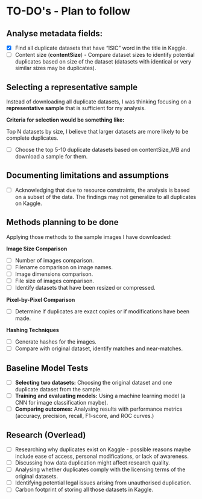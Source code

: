 # TO-DO's - Plan to follow

## **Analyse metadata fields:**

- [x]  Find all duplicate datasets that have “ISIC” word in the title in Kaggle.
- [ ]  Content size (**contentSize**) - Compare dataset sizes to identify potential duplicates based on size of the dataset (datasets with identical or very similar sizes may be duplicates).

## **Selecting a representative sample**

Instead of downloading all duplicate datasets, I was thinking focusing on a **representative sample** that is sufficient for my analysis.

**Criteria for selection would be something like:**

Top N datasets by size, I believe that larger datasets are more likely to be complete duplicates.

- [ ]  Choose the top 5-10 duplicate datasets based on contentSize_MB and download a sample for them.

## **Documenting limitations and assumptions**

- [ ]  Acknowledging that due to resource constraints, the analysis is based on a subset of the data. The findings may not generalize to all duplicates on Kaggle.

## Methods planning to be done

Applying those methods to the sample images I have downloaded:

**Image Size Comparison**

- [ ]  Number of images comparison.
- [ ]  Filename comparison on image names.
- [ ]  Image dimensions comparison.
- [ ]  File size of images comparison.
- [ ]  Identify datasets that have been resized or compressed.

**Pixel-by-Pixel Comparison**

- [ ]  Determine if duplicates are exact copies or if modifications have been made.

**Hashing Techniques**

- [ ]  Generate hashes for the images.
- [ ]  Compare with original dataset, identify matches and near-matches.

## **Baseline Model Tests**

- [ ]  **Selecting two datasets:** Choosing the original dataset and one duplicate dataset from the sample.
- [ ]  **Training and evaluating models:** Using a machine learning model (a CNN for image classification maybe).
- [ ]  **Comparing outcomes:** Analysing results with performance metrics (accuracy, precision, recall, F1-score, and ROC curves.)

## Research (Overlead)

- [ ]  Researching why duplicates exist on Kaggle - possible reasons maybe include ease of access, personal modifications, or lack of awareness.
- [ ]  Discussing how data duplication might affect research quality.
- [ ]  Analysing whether duplicates comply with the licensing terms of the original datasets.
- [ ]  Identifying potential legal issues arising from unauthorised duplication.
- [ ]  Carbon footprint of storing all those datasets in Kaggle.
